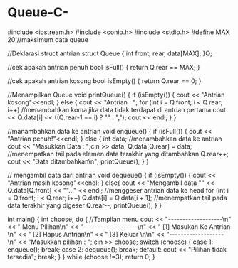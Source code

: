 # Queue-C-

#include <iostream.h>
#include <conio.h>
#include <stdio.h>
#define MAX 20 //maksimum data queue

//Deklarasi struct antrian
struct Queue {
	int front, rear, data[MAX];
}Q;

//cek apakah antrian penuh
bool isFull() {
	return Q.rear == MAX;
}

//cek apakah antrian kosong
bool isEmpty() {
	return Q.rear == 0;
}

//Menampilkan Queue
void printQueue() {
	if (isEmpty()) {
    cout << "Antrian kosong"<<endl;
	}
	else {
		cout << "Antrian : ";
		for (int i = Q.front; i < Q.rear; i++)
		//menambahkan koma jika data tidak terdapat di antrian pertama
			cout << Q.data[i] << ((Q.rear-1 == i) ? "" : ",");
		cout << endl;
  }
}

//manambahkan data ke antrian
void enqueue() {
	if (isFull())
	{
		cout << "Antrian penuh!"<<endl;
	}
	else {
		int data;
		//menambahkan data ke antrian
		cout << "Masukkan Data : ";cin >> data;
		Q.data[Q.rear] = data;
		//menempatkan tail pada elemen data terakhir yang ditambahkan
		Q.rear++;
		cout << "Data ditambahkan\n";
		printQueue();
	}
}

// mengambil data dari antrian
void dequeue() {
	if (isEmpty())
	{
		cout << "Antrian masih kosong"<<endl;
	}
	else{
		cout << "Mengambil data \"" << Q.data[Q.front] << "\"..." << endl;
		//menggeser antrian data ke head
		for (int i = Q.front; i < Q.rear; i++)
			Q.data[i] = Q.data[i + 1];
		//menempatkan tail pada data terakhir yang digeser
		Q.rear--;
		printQueue();
	}
}

int main() {
	int choose;
	do
	{
		//Tampilan menu
		cout << "-------------------\n"
			<< "   Menu Pilihan\n"
			<< "-------------------\n"
			<< " [1] Masukan Ke Antrian \n"
			<< " [2] Hapus Antrian\n"
			<< " [3] Keluar \n\n"
			<< "-------------------\n"
			<< "Masukkan pilihan : "; cin >> choose;
		switch (choose)
		{
		case 1:
			enqueue();
			break;
		case 2:
			dequeue();
			break;
		default:
			cout << "Pilihan tidak tersedia";
			break;
		}
	} while (choose !=3);
	return 0;
}
